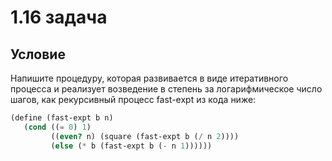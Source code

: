 # 1.16 задача

## Условие

Напишите процедуру, которая развивается в виде итеративного процесса и реализует возведение в степень за логарифмическое число шагов, как рекурсивный процесс fast-expt из кода ниже:

```scheme
(define (fast-expt b n)
   (cond ((= 0) 1)
         ((even? n) (square (fast-expt b (/ n 2))))
         (else (* b (fast-expt b (- n 1))))))
```
